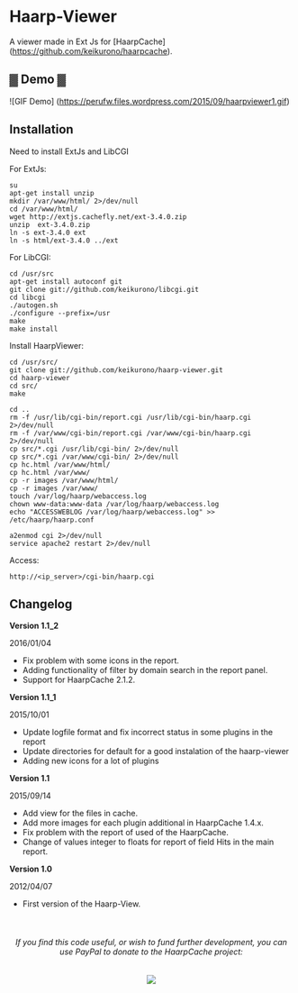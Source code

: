 Haarp-Viewer
===================

A viewer made ​​in Ext Js for [HaarpCache] (https://github.com/keikurono/haarpcache).

## ▓ Demo ▓
![GIF Demo] (https://perufw.files.wordpress.com/2015/09/haarpviewer1.gif)

## Installation

Need to install ExtJs and LibCGI

For ExtJs:

	su
	apt-get install unzip
	mkdir /var/www/html/ 2>/dev/null
	cd /var/www/html/
	wget http://extjs.cachefly.net/ext-3.4.0.zip 
	unzip  ext-3.4.0.zip
	ln -s ext-3.4.0 ext
	ln -s html/ext-3.4.0 ../ext
	
For LibCGI:

	cd /usr/src
	apt-get install autoconf git
	git clone git://github.com/keikurono/libcgi.git
	cd libcgi
	./autogen.sh
	./configure --prefix=/usr
	make
	make install	

Install HaarpViewer:

	cd /usr/src/
	git clone git://github.com/keikurono/haarp-viewer.git
	cd haarp-viewer
	cd src/
	make
	
	cd ..
	rm -f /usr/lib/cgi-bin/report.cgi /usr/lib/cgi-bin/haarp.cgi 2>/dev/null
	rm -f /var/www/cgi-bin/report.cgi /var/www/cgi-bin/haarp.cgi 2>/dev/null
	cp src/*.cgi /usr/lib/cgi-bin/ 2>/dev/null
	cp src/*.cgi /var/www/cgi-bin/ 2>/dev/null
	cp hc.html /var/www/html/
	cp hc.html /var/www/ 
	cp -r images /var/www/html/
	cp -r images /var/www/
	touch /var/log/haarp/webaccess.log
	chown www-data:www-data /var/log/haarp/webaccess.log
	echo "ACCESSWEBLOG /var/log/haarp/webaccess.log" >> /etc/haarp/haarp.conf
	
	a2enmod cgi 2>/dev/null
	service apache2 restart 2>/dev/null

Access:
	
	http://<ip_server>/cgi-bin/haarp.cgi

## Changelog

__Version 1.1_2__

2016/01/04
* Fix problem with some icons in the report.
* Adding functionality of filter by domain search in the report panel.
* Support for HaarpCache 2.1.2.

__Version 1.1_1__

2015/10/01

* Update logfile format and fix incorrect status in some plugins in the report
* Update directories for default for a good instalation of the haarp-viewer
* Adding new icons for a lot of plugins

__Version 1.1__

2015/09/14

* Add view for the files in cache.
* Add more images for each plugin additional in HaarpCache 1.4.x.
* Fix problem with the report of used of the HaarpCache.
* Change of values integer to floats for report of field Hits in the main report.

__Version 1.0__

2012/04/07

* First version of the Haarp-View.



<br/>
<div align="center">
<p><h6>If you find this code useful, or wish to fund further development,
you can use PayPal to donate to the HaarpCache project:</h6>
<a href="https://www.paypal.com/cgi-bin/webscr?cmd=_s-xclick&amp;hosted_button_id=QYCCSYYGW52QU"><img src="https://www.paypalobjects.com/en_US/i/btn/btn_donateCC_LG.gif"></a>
</div>

    
  </body>
</html>
